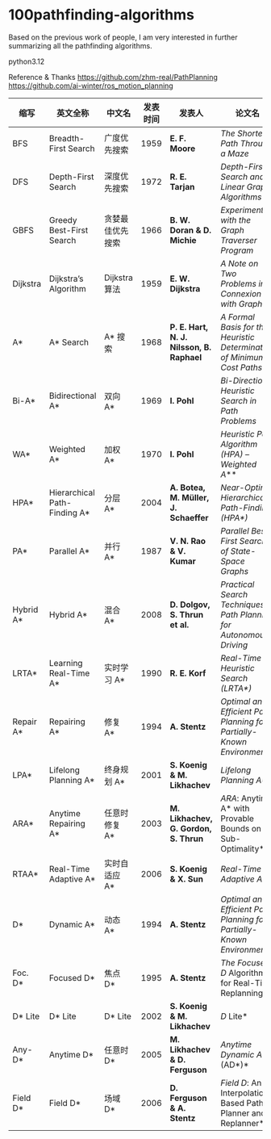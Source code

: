# 100pathfinding-algorithms

Based on the previous work of people, I am very interested in further summarizing all the pathfinding algorithms.


python3.12


Reference & Thanks
https://github.com/zhm-real/PathPlanning
https://github.com/ai-winter/ros_motion_planning




| 缩写         | 英文全称                          | 中文名        | 发表时间 | 发表人                                       | 论文名                                                                    |
| ---------- | ----------------------------- | ---------- | ---- | ----------------------------------------- | ---------------------------------------------------------------------- |
| BFS        | Breadth-First Search          | 广度优先搜索     | 1959 | **E. F. Moore**                           | *The Shortest Path Through a Maze*                                     |
| DFS        | Depth-First Search            | 深度优先搜索     | 1972 | **R. E. Tarjan**                          | *Depth-First Search and Linear Graph Algorithms*                       |
| GBFS       | Greedy Best-First Search      | 贪婪最佳优先搜索   | 1966 | **B. W. Doran & D. Michie**               | *Experiments with the Graph Traverser Program*                         |
| Dijkstra   | Dijkstra’s Algorithm          | Dijkstra算法 | 1959 | **E. W. Dijkstra**                        | *A Note on Two Problems in Connexion with Graphs*                      |
| A\*        | A\* Search                    | A\* 搜索     | 1968 | **P. E. Hart, N. J. Nilsson, B. Raphael** | *A Formal Basis for the Heuristic Determination of Minimum Cost Paths* |
| Bi-A\*     | Bidirectional A\*             | 双向 A\*     | 1969 | **I. Pohl**                               | *Bi-Directional Heuristic Search in Path Problems*                     |
| WA\*       | Weighted A\*                  | 加权 A\*     | 1970 | **I. Pohl**                               | *Heuristic Path Algorithm (HPA) – Weighted A*\*\*                      |
| HPA\*      | Hierarchical Path-Finding A\* | 分层 A\*     | 2004 | **A. Botea, M. Müller, J. Schaeffer**     | *Near-Optimal Hierarchical Path-Finding (HPA\*)*                       |
| PA\*       | Parallel A\*                  | 并行 A\*     | 1987 | **V. N. Rao & V. Kumar**                  | *Parallel Best-First Search of State-Space Graphs*                     |
| Hybrid A\* | Hybrid A\*                    | 混合 A\*     | 2008 | **D. Dolgov, S. Thrun et al.**            | *Practical Search Techniques in Path Planning for Autonomous Driving*  |
| LRTA\*     | Learning Real-Time A\*        | 实时学习 A\*   | 1990 | **R. E. Korf**                            | *Real-Time Heuristic Search (LRTA\*)*                                  |
| Repair A\* | Repairing A\*                 | 修复 A\*     | 1994 | **A. Stentz**                             | *Optimal and Efficient Path Planning for Partially-Known Environments* |
| LPA\*      | Lifelong Planning A\*         | 终身规划 A\*   | 2001 | **S. Koenig & M. Likhachev**              | *Lifelong Planning A\**                                                |
| ARA\*      | Anytime Repairing A\*         | 任意时修复 A\*  | 2003 | **M. Likhachev, G. Gordon, S. Thrun**     | *ARA*: Anytime A\* with Provable Bounds on Sub-Optimality\*            |
| RTAA\*     | Real-Time Adaptive A\*        | 实时自适应 A\*  | 2006 | **S. Koenig & X. Sun**                    | *Real-Time Adaptive A\**                                               |
| D\*        | Dynamic A\*                   | 动态 A\*     | 1994 | **A. Stentz**                             | *Optimal and Efficient Path Planning for Partially-Known Environments* |
| Foc. D\*   | Focused D\*                   | 焦点 D\*     | 1995 | **A. Stentz**                             | *The Focused D* Algorithm for Real-Time Replanning\*                   |
| D\* Lite   | D\* Lite                      | D\* Lite   | 2002 | **S. Koenig & M. Likhachev**              | *D* Lite\*                                                             |
| Any-D\*    | Anytime D\*                   | 任意时 D\*    | 2005 | **M. Likhachev & D. Ferguson**            | *Anytime Dynamic A* (AD\*)\*                                           |
| Field D\*  | Field D\*                     | 场域 D\*      | 2006 | **D. Ferguson & A. Stentz**               | *Field D*: An Interpolation-Based Path Planner and Replanner\*         |

